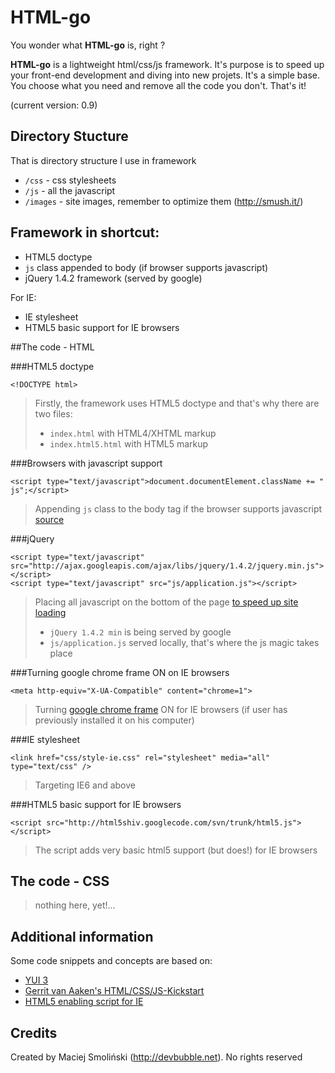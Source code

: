 # HTML-go

You wonder what **HTML-go** is, right ?
  
  
**HTML-go** is a lightweight html/css/js framework.
It's purpose is to speed up your front-end development and diving into new projets. 
It's a simple base. You choose what you need and remove all the code you don't. That's it!

(current version: 0.9)

## Directory Stucture

That is directory structure I use in framework

* `/css` - css stylesheets
* `/js` - all the javascript
* `/images` - site images, remember to optimize them (<http://smush.it/>)

## Framework in shortcut:

* HTML5 doctype
* `js` class appended to body (if browser supports javascript)
* jQuery 1.4.2 framework (served by google)

For IE:

* IE stylesheet
* HTML5 basic support for IE browsers


##The code - HTML


###HTML5 doctype

	<!DOCTYPE html>

> Firstly, the framework uses HTML5 doctype and that's why there are two files:
>
> * `index.html` with HTML4/XHTML markup
> * `index.html5.html` with HTML5 markup


###Browsers with javascript support

	<script type="text/javascript">document.documentElement.className += " js";</script>

> Appending `js` class to the body tag if the browser supports javascript [source](http://www.webkrauts.de/2008/12/14/sehr-sehr-schnelle-seiten-website-performance-best-practice-teil-2/)


###jQuery

	<script type="text/javascript" src="http://ajax.googleapis.com/ajax/libs/jquery/1.4.2/jquery.min.js"></script>
	<script type="text/javascript" src="js/application.js"></script>

> Placing all javascript on the bottom of the page [to speed up site loading](http://developer.yahoo.com/performance/rules.html#js_bottom )
> 
> * `jQuery 1.4.2 min` is being served by google
> * `js/application.js` served locally, that's where the js magic takes place


###Turning google chrome frame ON on IE browsers

	<meta http-equiv="X-UA-Compatible" content="chrome=1">

> Turning [google chrome frame](http://code.google.com/intl/pl-PL/chrome/chromeframe/) ON for IE browsers (if user has previously installed it on his computer)


###IE stylesheet

	<link href="css/style-ie.css" rel="stylesheet" media="all" type="text/css" />

> Targeting IE6 and above


###HTML5 basic support for IE browsers

	<script src="http://html5shiv.googlecode.com/svn/trunk/html5.js"></script>

> The script adds very basic html5 support (but does!) for IE browsers


## The code - CSS

> nothing here, yet!...

## Additional information

Some code snippets and concepts are based on:

* [YUI 3](http://developer.yahoo.com/yui/3/)
* [Gerrit van Aaken's HTML/CSS/JS-Kickstart](http://praegnanz.de/weblog/htmlcssjs-kickstart)
* [HTML5 enabling script for IE](http://remysharp.com/2009/01/07/html5-enabling-script/)


## Credits

Created by Maciej Smoliński (<http://devbubble.net>). No rights reserved
